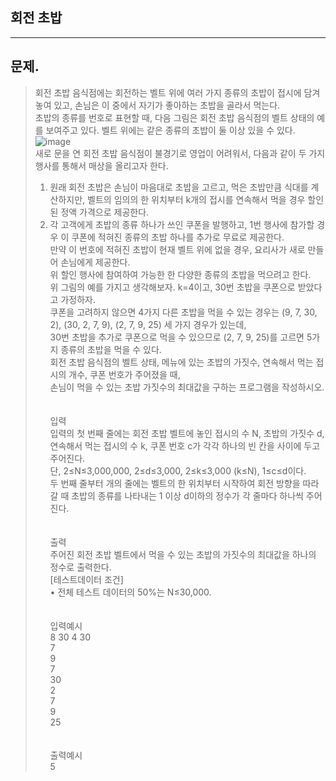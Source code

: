 ## 회전 초밥
___
## 문제.
> 회전 초밥 음식점에는 회전하는 벨트 위에 여러 가지 종류의 초밥이 접시에 담겨 놓여 있고, 손님은 이 중에서 자기가 좋아하는 초밥을 골라서 먹는다.</br>
> 초밥의 종류를 번호로 표현할 때, 다음 그림은 회전 초밥 음식점의 벨트 상태의 예를 보여주고 있다. 벨트 위에는 같은 종류의 초밥이 둘 이상 있을 수 있다.</br>
> ![image](https://user-images.githubusercontent.com/49303504/173712486-79bdd3db-bee4-4bea-8b07-7c8747021450.png)</br>
> 새로 문을 연 회전 초밥 음식점이 불경기로 영업이 어려워서, 다음과 같이 두 가지 행사를 통해서 매상을 올리고자 한다.</br>
> 1. 원래 회전 초밥은 손님이 마음대로 초밥을 고르고, 먹은 초밥만큼 식대를 계산하지만, 벨트의 임의의 한 위치부터 k개의 접시를 연속해서 먹을 경우 할인된 정액 가격으로 제공한다.</br>
> 2. 각 고객에게 초밥의 종류 하나가 쓰인 쿠폰을 발행하고, 1번 행사에 참가할 경우 이 쿠폰에 적혀진 종류의 초밥 하나를 추가로 무료로 제공한다. </br>
> 만약 이 번호에 적혀진 초밥이 현재 벨트 위에 없을 경우, 요리사가 새로 만들어 손님에게 제공한다.</br>
> 위 할인 행사에 참여하여 가능한 한 다양한 종류의 초밥을 먹으려고 한다. </br>
> 위 그림의 예를 가지고 생각해보자. k=4이고, 30번 초밥을 쿠폰으로 받았다고 가정하자.</br>
> 쿠폰을 고려하지 않으면 4가지 다른 초밥을 먹을 수 있는 경우는 (9, 7, 30, 2), (30, 2, 7, 9), (2, 7, 9, 25) 세 가지 경우가 있는데, </br>
> 30번 초밥을 추가로 쿠폰으로 먹을 수 있으므로 (2, 7, 9, 25)를 고르면 5가지 종류의 초밥을 먹을 수 있다.</br>
> 회전 초밥 음식점의 벨트 상태, 메뉴에 있는 초밥의 가짓수, 연속해서 먹는 접시의 개수, 쿠폰 번호가 주어졌을 때,</br>
> 손님이 먹을 수 있는 초밥 가짓수의 최대값을 구하는 프로그램을 작성하시오.</br>
> </br></br>
> 입력</br>
> 입력의 첫 번째 줄에는 회전 초밥 벨트에 놓인 접시의 수 N, 초밥의 가짓수 d, 연속해서 먹는 접시의 수 k, 쿠폰 번호 c가 각각 하나의 빈 칸을 사이에 두고 주어진다.</br>
> 단, 2≤N≤3,000,000, 2≤d≤3,000, 2≤k≤3,000 (k≤N), 1≤c≤d이다.</br>
> 두 번째 줄부터 개의 줄에는 벨트의 한 위치부터 시작하여 회전 방향을 따라갈 때 초밥의 종류를 나타내는 1 이상 d이하의 정수가 각 줄마다 하나씩 주어진다.</br>
> </br></br>
> 출력</br>
> 주어진 회전 초밥 벨트에서 먹을 수 있는 초밥의 가짓수의 최대값을 하나의 정수로 출력한다.</br>
> [테스트데이터 조건]</br>
> • 전체 테스트 데이터의 50%는 N≤30,000.</br>
> </br></br>
> 입력예시</br>
> 8 30 4 30</br>
> 7</br>
> 9</br>
> 7</br>
> 30</br>
> 2</br>
> 7</br>
> 9</br>
> 25</br>
> </br></br>
> 출력예시</br>
> 5</br>